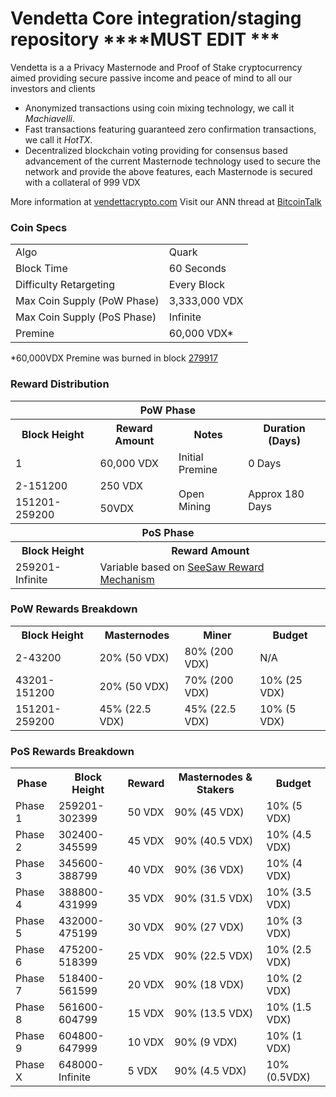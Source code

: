 Vendetta Core integration/staging repository  ****MUST EDIT ***
=====================================



Vendetta is a a Privacy Masternode and Proof of Stake cryptocurrency aimed providing secure passive income and peace of mind to all our investors and clients
- Anonymized transactions using coin mixing technology, we call it _Machiavelli_.
- Fast transactions featuring guaranteed zero confirmation transactions, we call it _HotTX_.
- Decentralized blockchain voting providing for consensus based advancement of the current Masternode
  technology used to secure the network and provide the above features, each Masternode is secured
  with a collateral of 999 VDX

More information at [vendettacrypto.com](http://www.vendettacrypto.com) Visit our ANN thread at [BitcoinTalk](http://www.bitcointalk.org/index.php?topic=1262920)

### Coin Specs
<table>
<tr><td>Algo</td><td>Quark</td></tr>
<tr><td>Block Time</td><td>60 Seconds</td></tr>
<tr><td>Difficulty Retargeting</td><td>Every Block</td></tr>
<tr><td>Max Coin Supply (PoW Phase)</td><td>3,333,000 VDX</td></tr>
<tr><td>Max Coin Supply (PoS Phase)</td><td>Infinite</td></tr>
<tr><td>Premine</td><td>60,000 VDX*</td></tr>
</table>

*60,000VDX Premine was burned in block [279917](http://www.presstab.pw/phpexplorer/Vendetta/block.php?blockhash=206d9cfe859798a0b0898ab00d7300be94de0f5469bb446cecb41c3e173a57e0)

### Reward Distribution

<table>
<th colspan=4>PoW Phase</th>
<tr><th>Block Height</th><th>Reward Amount</th><th>Notes</th><th>Duration (Days)</th></tr>
<tr><td>1</td><td>60,000 VDX</td><td>Initial Premine</td><td>0 Days</td></tr>
<tr><td>2-151200</td><td>250 VDX</td><td rowspan=2>Open Mining</td><td rowspan=2> Approx 180 Days</td></tr>
<tr><td>151201-259200</td><td>50VDX  </td></tr>
<tr><th colspan=4>PoS Phase</th></tr>
<tr><th>Block Height</th><th colspan=3>Reward Amount</th></tr>
<tr><td>259201-Infinite</td><td colspan=3>Variable based on <a href="https://vendettacrypto.com/knowledge-base/see-saw-rewards-mechanism/">SeeSaw Reward Mechanism</a></td></tr>
</table>

### PoW Rewards Breakdown

<table>
<th>Block Height</th><th>Masternodes</th><th>Miner</th><th>Budget</th>
<tr><td>2-43200</td><td>20% (50 VDX)</td><td>80% (200 VDX)</td><td>N/A</td></tr>
<tr><td>43201-151200</td><td>20% (50 VDX)</td><td>70% (200 VDX)</td><td>10% (25 VDX)</td></tr>
<tr><td>151201-259200</td><td>45% (22.5 VDX)</td><td>45% (22.5 VDX)</td><td>10% (5 VDX)</td></tr>
</table>

### PoS Rewards Breakdown

<table>
<th>Phase</th><th>Block Height</th><th>Reward</th><th>Masternodes & Stakers</th><th>Budget</th>
<tr><td>Phase 1</td><td>259201-302399</td><td>50 VDX</td><td>90% (45 VDX)</td><td>10% (5 VDX)</td></tr>
<tr><td>Phase 2</td><td>302400-345599</td><td>45 VDX</td><td>90% (40.5 VDX)</td><td>10% (4.5 VDX)</td></tr>
<tr><td>Phase 3</td><td>345600-388799</td><td>40 VDX</td><td>90% (36 VDX)</td><td>10% (4 VDX)</td></tr>
<tr><td>Phase 4</td><td>388800-431999</td><td>35 VDX</td><td>90% (31.5 VDX)</td><td>10% (3.5 VDX)</td></tr>
<tr><td>Phase 5</td><td>432000-475199</td><td>30 VDX</td><td>90% (27 VDX)</td><td>10% (3 VDX)</td></tr>
<tr><td>Phase 6</td><td>475200-518399</td><td>25 VDX</td><td>90% (22.5 VDX)</td><td>10% (2.5 VDX)</td></tr>
<tr><td>Phase 7</td><td>518400-561599</td><td>20 VDX</td><td>90% (18 VDX)</td><td>10% (2 VDX)</td></tr>
<tr><td>Phase 8</td><td>561600-604799</td><td>15 VDX</td><td>90% (13.5 VDX)</td><td>10% (1.5 VDX)</td></tr>
<tr><td>Phase 9</td><td>604800-647999</td><td>10 VDX</td><td>90% (9 VDX)</td><td>10% (1 VDX)</td></tr>
<tr><td>Phase X</td><td>648000-Infinite</td><td>5 VDX</td><td>90% (4.5 VDX)</td><td>10% (0.5VDX)</td></tr>
</table>
